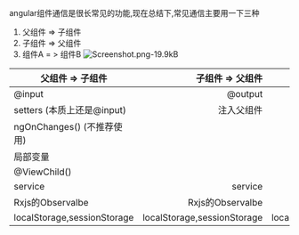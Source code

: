 angular组件通信是很长常见的功能,现在总结下,常见通信主要用一下三种

 1. 父组件 => 子组件
 2. 子组件 => 父组件
 3. 组件A = > 组件B
![Screenshot.png-19.9kB][1]

| 父组件 => 子组件        | 子组件 => 父组件   |  sibling  => sibling   |
| --------   | -----:  | :----:  |
| @input     | @output |        |
| setters (本质上还是@input)        |   注入父组件   |      |
| ngOnChanges() (不推荐使用)        |        |    |
| 局部变量       |        |    |
| @ViewChild()       |        |    |
| service       |   service     |  service  |
| Rxjs的Observalbe    |  Rxjs的Observalbe       |  Rxjs的Observalbe   |
|localStorage,sessionStorage   |  localStorage,sessionStorage       |  localStorage,sessionStorage   |


  [1]: http://ojefm7q7h.bkt.clouddn.com/Screenshot.png